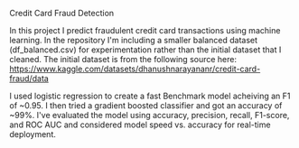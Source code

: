 Credit Card Fraud Detection

In this project I predict fraudulent credit card transactions using machine learning. 
In the repository I'm including a smaller balanced dataset (df_balanced.csv) for experimentation rather than the initial dataset that I cleaned. The initial dataset is from the following source here: https://www.kaggle.com/datasets/dhanushnarayananr/credit-card-fraud/data 

I used logistic regression to create a fast Benchmark model acheiving an F1 of ~0.95. I then tried a gradient boosted classifier and got an accuracy of ~99%. I've evaluated the model using accuracy, precision, recall, F1-score, and ROC AUC and considered model speed vs. accuracy for real-time deployment.
